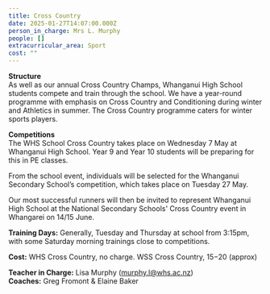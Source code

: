 ```yaml
---
title: Cross Country
date: 2025-01-27T14:07:00.000Z
person_in_charge: Mrs L. Murphy
people: []
extracurricular_area: Sport
cost: ""
---
```

**Structure**  
As well as our annual Cross Country Champs, Whanganui High School students compete and train through the school.  We have a year-round programme with emphasis on Cross Country and Conditioning during winter and Athletics in summer.  The Cross Country programme caters for winter sports players.



**Competitions**   
The WHS School Cross Country takes place on Wednesday 7 May at Whanganui High School.
Year 9 and Year 10 students will be preparing for this in PE classes.  

From the school event, individuals will be selected for the Whanganui Secondary School’s competition, which takes place on Tuesday 27 May.  

Our most successful runners will then be invited to represent Whanganui High School 
at the National Secondary Schools' Cross Country event in Whangarei on 14/15 June.


**Training Days:** Generally, Tuesday and Thursday at school from 3:15pm, with some Saturday morning trainings close to competitions.

**Cost:**   WHS Cross Country, no charge.   WSS Cross Country, $15-$20 (approx)

**Teacher in Charge:** Lisa Murphy (murphy.l@whs.ac.nz)  
**Coaches:** Greg Fromont & Elaine Baker
